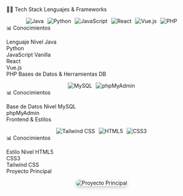 👨‍💻 Tech Stack
Lenguajes & Frameworks
<div align="center" style="display: flex; flex-wrap: wrap; gap: 10px; justify-content: center;"> <img src="https://img.shields.io/badge/Java-ED8B00?style=for-the-badge&logo=java&logoColor=white" alt="Java"/> <img src="https://img.shields.io/badge/Python-3776AB?style=for-the-badge&logo=python&logoColor=white" alt="Python"/> <img src="https://img.shields.io/badge/JavaScript-F7DF1E?style=for-the-badge&logo=javascript&logoColor=black" alt="JavaScript"/> <img src="https://img.shields.io/badge/React-20232A?style=for-the-badge&logo=react&logoColor=61DAFB" alt="React"/> <img src="https://img.shields.io/badge/Vue.js-4FC08D?style=for-the-badge&logo=vue.js&logoColor=white" alt="Vue.js"/> <img src="https://img.shields.io/badge/PHP-777BB4?style=for-the-badge&logo=php&logoColor=white" alt="PHP"/> </div>
📊 Conocimientos

Lenguaje	Nivel
Java	
Python	
JavaScript Vanilla	
React	
Vue.js	
PHP	
Bases de Datos & Herramientas DB
<div align="center" style="display: flex; flex-wrap: wrap; gap: 10px; justify-content: center;"> <img src="https://img.shields.io/badge/MySQL-005C84?style=for-the-badge&logo=mysql&logoColor=white" alt="MySQL"/> <img src="https://img.shields.io/badge/phpMyAdmin-6C78AF?style=for-the-badge&logo=phpmyadmin&logoColor=white" alt="phpMyAdmin"/> </div>
📊 Conocimientos

Base de Datos	Nivel
MySQL	
phpMyAdmin	
Frontend & Estilos
<div align="center" style="display: flex; flex-wrap: wrap; gap: 10px; justify-content: center;"> <img src="https://img.shields.io/badge/Tailwind_CSS-38B2AC?style=for-the-badge&logo=tailwind-css&logoColor=white" alt="Tailwind CSS"/> <img src="https://img.shields.io/badge/HTML5-E34F26?style=for-the-badge&logo=html5&logoColor=white" alt="HTML5"/> <img src="https://img.shields.io/badge/CSS3-1572B6?style=for-the-badge&logo=css3&logoColor=white" alt="CSS3"/> </div>
📊 Conocimientos

Estilo	Nivel
HTML5	
CSS3	
Tailwind CSS	
Proyecto Principal
<div align="center"> <img src="https://github.com/user-attachments/assets/848f7317-79a3-4d13-857a-6a1cb632513a" alt="Proyecto Principal" style="max-width: 100%; border-radius: 12px; box-shadow: 0px 4px 10px rgba(0,0,0,0.2);" /> </div>
